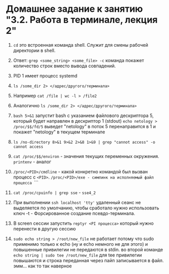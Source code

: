 # Домашнее задание к занятию "3.2. Работа в терминале, лекция 2"

1. ```cd``` это встроенная команда shell. Служит для смены рабочей директории в shell.

2. Ответ: ```grep <some_string> <some_file> -c``` команда покажет количество строк вместо вывода совпадений. 

3. PID 1 имеет процесс systemd

4. ```ls /some_dir 2> </адрес/другого/терминала>```

5. Например ```cat /file | wc -l > /file2```

6. Аналогично ```ls /some_dir 2> </адрес/другого/терминала>```

7. ```bash 5>&1``` запустит bash с указанием файлового дескриптора 5, который будет направлен в дескриптор 1 (stdout) ```echo netology > /proc/$$/fd/5``` выведет "netology" в поток 5 перенаправится в 1 и покажет "netology" в текущем терминале

8. ```ls /no-directory 8>&1 9>&2 2>&8 1>&9 | grep "cannot access" -o cannot access```

9. ```cat /proc/$$/environ``` - значения текущих переменных окружения. ```printenv``` - аналог

10. ```/proc/<PID>/cmdline``` - какой конкретно командой был вызван процесс с  ```<PID>```. ```/proc/<PID>/exe - симлинк на исполняемый файл процесса ```<PID>```

11. ```cat /proc/cpuinfo | grep sse``` -  ```sse4_2```

12. При выполнении ```ssh localhost 'tty'``` удаленный сеанс не выделяется по умолчанию, чтобы сработало нужно использовать ключ -t - Форсированное создание псевдо-терминала.

13. В screen сессии запустить ```reptyr <PI процесса>``` который нужно перенести в другую сессию

14. ```sudo echo string > /root/new_file``` не работает потому что sudo  применимо только к echo (ну и echo немного не для этого) и повышенные привилегии не передаются в stdin. во второй команде ```echo string | sudo tee /root/new_file``` для tee привилегии повышаются и строка переданная через пайп записывается в файл. эмм... как то так наверное
